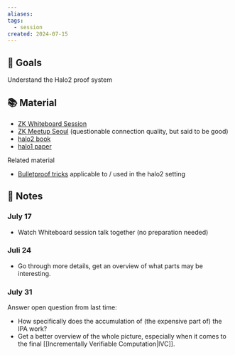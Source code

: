 ```yaml
---
aliases: 
tags:
  - session
created: 2024-07-15
---
```

## 🎯 Goals
Understand the Halo2 proof system

## 📚 Material
- [ZK Whiteboard Session](https://youtu.be/RaEs5mnXIhY)
- [ZK Meetup Seoul](https://www.youtube.com/watch?v=YlTt12s7vGE) (questionable connection quality, but said to be good)
- [halo2 book](https://zcash.github.io/halo2/)
- [halo1 paper](https://eprint.iacr.org/2019/1021)

Related material
- [Bulletproof tricks](https://dankradfeist.de/ethereum/2021/07/27/inner-product-arguments.html) applicable to / used in the halo2 setting

## 📝 Notes
### July 17
- Watch Whiteboard session talk together (no preparation needed)

### Juli 24
- Go through more details, get an overview of what parts may be interesting. 

### July 31
Answer open question from last time:
- How specifically does the accumulation of (the expensive part of) the IPA work?
- Get a better overview of the whole picture, especially when it comes to the final [[Incrementally Verifiable Computation|IVC]].
